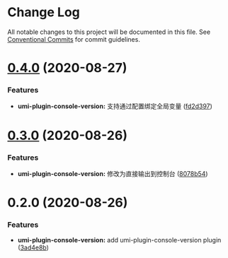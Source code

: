 # Change Log

All notable changes to this project will be documented in this file.
See [Conventional Commits](https://conventionalcommits.org) for commit guidelines.

# [0.4.0](https://github.com/alitajs/umi-plugins/compare/@alitajs/umi-plugin-console-version@0.3.0...@alitajs/umi-plugin-console-version@0.4.0) (2020-08-27)


### Features

* **umi-plugin-console-version:** 支持通过配置绑定全局变量 ([fd2d397](https://github.com/alitajs/umi-plugins/commit/fd2d397310e1ea4d08a17053f4cf8ae1c4d874e2))





# [0.3.0](https://github.com/alitajs/umi-plugins/compare/@alitajs/umi-plugin-console-version@0.2.0...@alitajs/umi-plugin-console-version@0.3.0) (2020-08-26)


### Features

* **umi-plugin-console-version:** 修改为直接输出到控制台 ([8078b54](https://github.com/alitajs/umi-plugins/commit/8078b54f474a5a49cd8167367879d222c3f91462))





# 0.2.0 (2020-08-26)


### Features

* **umi-plugin-console-version:** add umi-plugin-console-version plugin ([3ad4e8b](https://github.com/alitajs/umi-plugins/commit/3ad4e8b64e2560da596ed7601d7d42d8d3bb275c))
